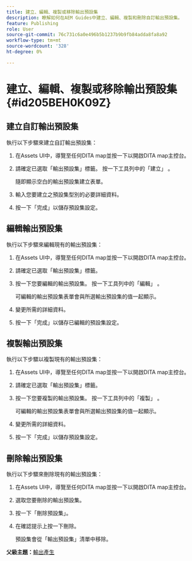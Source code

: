 ```yaml
---
title: 建立、編輯、複製或移除輸出預設集
description: 瞭解如何在AEM Guides中建立、編輯、複製和刪除自訂輸出預設集。
feature: Publishing
role: User
source-git-commit: 76c731c6a0e496b5b1237b9b9fb84adda8fa8a92
workflow-type: tm+mt
source-wordcount: '328'
ht-degree: 0%

---
```


# 建立、編輯、複製或移除輸出預設集 {#id205BEH0K09Z}

## 建立自訂輸出預設集

執行以下步驟來建立自訂輸出預設集：

1. 在Assets UI中，導覽至任何DITA map並按一下以開啟DITA map主控台。

1. 請確定已選取「輸出預設集」標籤。 按一下工具列中的「建立」 。

   隨即顯示空白的輸出預設集建立表單。

1. 輸入您要建立之預設集型別的必要詳細資料。

1. 按一下「完成」以儲存預設集設定。


## 編輯輸出預設集

執行以下步驟來編輯現有的輸出預設集：

1. 在Assets UI中，導覽至任何DITA map並按一下以開啟DITA map主控台。

1. 請確定已選取「輸出預設集」標籤。

1. 按一下您要編輯的輸出預設集。 按一下工具列中的「編輯」 。

   可編輯的輸出預設集表單會與所選輸出預設集的值一起顯示。

1. 變更所需的詳細資料。

1. 按一下「完成」以儲存已編輯的預設集設定。


## 複製輸出預設集

執行以下步驟以複製現有的輸出預設集：

1. 在Assets UI中，導覽至任何DITA map並按一下以開啟DITA map主控台。

1. 請確定已選取「輸出預設集」標籤。

1. 按一下您要複製的輸出預設集。 按一下工具列中的「複製」 。

   可編輯的輸出預設集表單會與所選輸出預設集的值一起顯示。

1. 變更所需的詳細資料。

1. 按一下「完成」以儲存預設集設定。


## 刪除輸出預設集

執行以下步驟來刪除現有的輸出預設集：

1. 在Assets UI中，導覽至任何DITA map並按一下以開啟DITA map主控台。

1. 選取您要刪除的輸出預設集。

1. 按一下「刪除預設集」。

1. 在確認提示上按一下刪除。

   預設集會從「輸出預設集」清單中移除。


**父級主題：**[&#x200B;輸出產生](generate-output.md)
